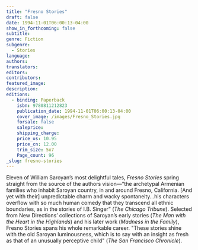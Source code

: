 ```yaml
---
title: "Fresno Stories"
draft: false
date: 1994-11-01T06:00:13-04:00
show_in_forthcoming: false
subtitle:
genre: Fiction
subgenre:
  - Stories
language:
authors:
translators:
editors:
contributors:
featured_image:
description:
editions:
  - binding: Paperback
    isbn: 9780811212823
    publication_date: 1994-11-01T06:00:13-04:00
    cover_image: /images/Fresno_Stories.jpg
    forsale: false
    saleprice:
    shipping_charge:
    price_us: 10.95
    price_cn: 12.00
    trim_size: 5x7
    Page_count: 96
_slug: fresno-stories
---
```


Eleven of William Saroyan’s most delightful tales, _Fresno Stories_ spring straight from the source of the authors vision––“the archetypal Armenian families who inhabit Saroyan country, in and around Fresno, California. [And yet with their] unpredictable charm and wacky spontaneity…his characters overflow with so much human comedy that they transcend all ethnic boundaries, as in the stories of I.B. Singer” (_The Chicago Tribune_). Selected from New Directions’ collections of Saroyan’s early stories (_The Man with the Heart in the Highlands_) and his later work (_Madness in the Family_), Fresno Stories spans his whole remarkable career. "These stories shine with the old Saroyan luminousness, which is to say with an insight as fresh as that of an unusually perceptive child" (_The San Francisco Chronicle_).

